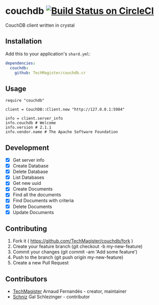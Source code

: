 # couchdb [![Build Status on CircleCI](https://circleci.com/gh/TechMagister/couchdb.cr.svg?style=svg)](https://circleci.com/gh/TechMagister/couchdb.cr)
CouchDB client written in crystal

## Installation

Add this to your application's `shard.yml`:

```yaml
dependencies:
  couchdb:
    github: TechMagister/couchdb.cr
```

## Usage

```crystal
require "couchdb"

client = CouchDB::Client.new "http://127.0.0.1:5984"

info = client.server_info
info.couchdb # Welcome
info.version # 2.1.1
info.vendor.name # The Apache Software Foundation

```

## Development

- [x] Get server info
- [x] Create Database
- [x] Delete Database
- [x] List Databases
- [x] Get new uuid
- [x] Create Documents
- [x] Find all the documents
- [x] Find Documents with criteria
- [x] Delete Documents
- [x] Update Documents

## Contributing

1. Fork it ( https://github.com/TechMagister/couchdb/fork )
2. Create your feature branch (git checkout -b my-new-feature)
3. Commit your changes (git commit -am 'Add some feature')
4. Push to the branch (git push origin my-new-feature)
5. Create a new Pull Request

## Contributors

- [TechMagister](https://github.com/TechMagister) Arnaud Fernandés - creator, maintainer
- [Schniz](https://github.com/Schniz) Gal Schlezinger - contributor
